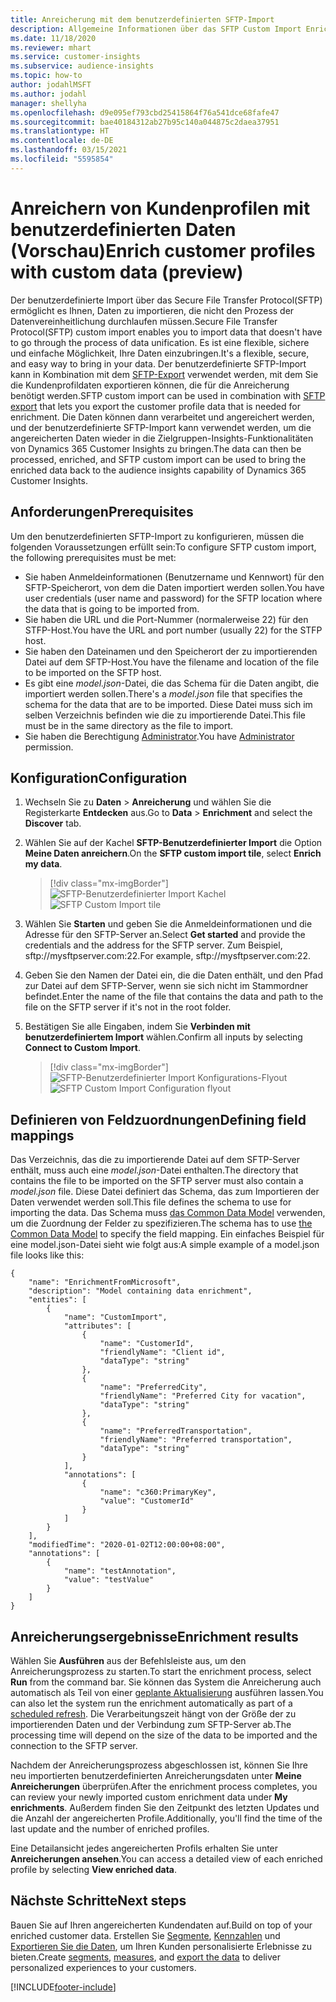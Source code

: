 ```yaml
---
title: Anreicherung mit dem benutzerdefinierten SFTP-Import
description: Allgemeine Informationen über das SFTP Custom Import Enrichment.
ms.date: 11/18/2020
ms.reviewer: mhart
ms.service: customer-insights
ms.subservice: audience-insights
ms.topic: how-to
author: jodahlMSFT
ms.author: jodahl
manager: shellyha
ms.openlocfilehash: d9e095ef793cbd25415864f76a541dce68fafe47
ms.sourcegitcommit: bae40184312ab27b95c140a044875c2daea37951
ms.translationtype: HT
ms.contentlocale: de-DE
ms.lasthandoff: 03/15/2021
ms.locfileid: "5595854"
---
```

# <a name="enrich-customer-profiles-with-custom-data-preview"></a><span data-ttu-id="88f0e-103">Anreichern von Kundenprofilen mit benutzerdefinierten Daten (Vorschau)</span><span class="sxs-lookup"><span data-stu-id="88f0e-103">Enrich customer profiles with custom data (preview)</span></span>

<span data-ttu-id="88f0e-104">Der benutzerdefinierte Import über das Secure File Transfer Protocol(SFTP) ermöglicht es Ihnen, Daten zu importieren, die nicht den Prozess der Datenvereinheitlichung durchlaufen müssen.</span><span class="sxs-lookup"><span data-stu-id="88f0e-104">Secure File Transfer Protocol(SFTP) custom import enables you to import data that doesn't have to go through the process of data unification.</span></span> <span data-ttu-id="88f0e-105">Es ist eine flexible, sichere und einfache Möglichkeit, Ihre Daten einzubringen.</span><span class="sxs-lookup"><span data-stu-id="88f0e-105">It's a flexible, secure, and easy way to bring in your data.</span></span> <span data-ttu-id="88f0e-106">Der benutzerdefinierte SFTP-Import kann in Kombination mit dem [SFTP-Export](export-sftp.md) verwendet werden, mit dem Sie die Kundenprofildaten exportieren können, die für die Anreicherung benötigt werden.</span><span class="sxs-lookup"><span data-stu-id="88f0e-106">SFTP custom import can be used in combination with [SFTP export](export-sftp.md) that lets you export the customer profile data that is needed for enrichment.</span></span> <span data-ttu-id="88f0e-107">Die Daten können dann verarbeitet und angereichert werden, und der benutzerdefinierte SFTP-Import kann verwendet werden, um die angereicherten Daten wieder in die Zielgruppen-Insights-Funktionalitäten von Dynamics 365 Customer Insights zu bringen.</span><span class="sxs-lookup"><span data-stu-id="88f0e-107">The data can then be processed, enriched, and SFTP custom import can be used to bring the enriched data back to the audience insights capability of Dynamics 365 Customer Insights.</span></span>

## <a name="prerequisites"></a><span data-ttu-id="88f0e-108">Anforderungen</span><span class="sxs-lookup"><span data-stu-id="88f0e-108">Prerequisites</span></span>

<span data-ttu-id="88f0e-109">Um den benutzerdefinierten SFTP-Import zu konfigurieren, müssen die folgenden Voraussetzungen erfüllt sein:</span><span class="sxs-lookup"><span data-stu-id="88f0e-109">To configure SFTP custom import, the following prerequisites must be met:</span></span>

- <span data-ttu-id="88f0e-110">Sie haben Anmeldeinformationen (Benutzername und Kennwort) für den SFTP-Speicherort, von dem die Daten importiert werden sollen.</span><span class="sxs-lookup"><span data-stu-id="88f0e-110">You have user credentials (user name and password) for the SFTP location where the data that is going to be imported from.</span></span>
- <span data-ttu-id="88f0e-111">Sie haben die URL und die Port-Nummer (normalerweise 22) für den STFP-Host.</span><span class="sxs-lookup"><span data-stu-id="88f0e-111">You have the URL and port number (usually 22) for the STFP host.</span></span>
- <span data-ttu-id="88f0e-112">Sie haben den Dateinamen und den Speicherort der zu importierenden Datei auf dem SFTP-Host.</span><span class="sxs-lookup"><span data-stu-id="88f0e-112">You have the filename and location of the file to be imported on the SFTP host.</span></span>
- <span data-ttu-id="88f0e-113">Es gibt eine *model.json*-Datei, die das Schema für die Daten angibt, die importiert werden sollen.</span><span class="sxs-lookup"><span data-stu-id="88f0e-113">There's a *model.json* file that specifies the schema for the data that are to be imported.</span></span> <span data-ttu-id="88f0e-114">Diese Datei muss sich im selben Verzeichnis befinden wie die zu importierende Datei.</span><span class="sxs-lookup"><span data-stu-id="88f0e-114">This file must be in the same directory as the file to import.</span></span>
- <span data-ttu-id="88f0e-115">Sie haben die Berechtigung [Administrator](permissions.md#administrator).</span><span class="sxs-lookup"><span data-stu-id="88f0e-115">You have [Administrator](permissions.md#administrator) permission.</span></span>

## <a name="configuration"></a><span data-ttu-id="88f0e-116">Konfiguration</span><span class="sxs-lookup"><span data-stu-id="88f0e-116">Configuration</span></span>

1. <span data-ttu-id="88f0e-117">Wechseln Sie zu **Daten** > **Anreicherung** und wählen Sie die Registerkarte **Entdecken** aus.</span><span class="sxs-lookup"><span data-stu-id="88f0e-117">Go to **Data** > **Enrichment** and select the **Discover** tab.</span></span>

1. <span data-ttu-id="88f0e-118">Wählen Sie auf der Kachel **SFTP-Benutzerdefinierter Import** die Option **Meine Daten anreichern**.</span><span class="sxs-lookup"><span data-stu-id="88f0e-118">On the **SFTP custom import tile**, select **Enrich my data**.</span></span>

   > [!div class="mx-imgBorder"]
   > <span data-ttu-id="88f0e-119">![SFTP-Benutzerdefinierter Import Kachel](media/SFTP_Custom_Import_tile.png "Kachel SFTP-Benutzerdefinierter Import")</span><span class="sxs-lookup"><span data-stu-id="88f0e-119">![SFTP Custom Import tile](media/SFTP_Custom_Import_tile.png "SFTP Custom Import tile")</span></span>

1. <span data-ttu-id="88f0e-120">Wählen Sie **Starten** und geben Sie die Anmeldeinformationen und die Adresse für den SFTP-Server an.</span><span class="sxs-lookup"><span data-stu-id="88f0e-120">Select **Get started** and provide the credentials and the address for the SFTP server.</span></span> <span data-ttu-id="88f0e-121">Zum Beispiel, sftp://mysftpserver.com:22.</span><span class="sxs-lookup"><span data-stu-id="88f0e-121">For example, sftp://mysftpserver.com:22.</span></span>

1. <span data-ttu-id="88f0e-122">Geben Sie den Namen der Datei ein, die die Daten enthält, und den Pfad zur Datei auf dem SFTP-Server, wenn sie sich nicht im Stammordner befindet.</span><span class="sxs-lookup"><span data-stu-id="88f0e-122">Enter the name of the file that contains the data and path to the file on the SFTP server if it's not in the root folder.</span></span>

1. <span data-ttu-id="88f0e-123">Bestätigen Sie alle Eingaben, indem Sie **Verbinden mit benutzerdefiniertem Import** wählen.</span><span class="sxs-lookup"><span data-stu-id="88f0e-123">Confirm all inputs by selecting **Connect to Custom Import**.</span></span>

   > [!div class="mx-imgBorder"]
   > <span data-ttu-id="88f0e-124">![SFTP-Benutzerdefinierter Import Konfigurations-Flyout](media/SFTP_Custom_Import_Configuration_flyout.png "SFTP-Benutzerdefinierter Import Konfigurations-Flyout")</span><span class="sxs-lookup"><span data-stu-id="88f0e-124">![SFTP Custom Import Configuration flyout](media/SFTP_Custom_Import_Configuration_flyout.png "SFTP Custom Import Configuration flyout")</span></span>

## <a name="defining-field-mappings"></a><span data-ttu-id="88f0e-125">Definieren von Feldzuordnungen</span><span class="sxs-lookup"><span data-stu-id="88f0e-125">Defining field mappings</span></span> 

<span data-ttu-id="88f0e-126">Das Verzeichnis, das die zu importierende Datei auf dem SFTP-Server enthält, muss auch eine *model.json*-Datei enthalten.</span><span class="sxs-lookup"><span data-stu-id="88f0e-126">The directory that contains the file to be imported on the SFTP server must also contain a *model.json* file.</span></span> <span data-ttu-id="88f0e-127">Diese Datei definiert das Schema, das zum Importieren der Daten verwendet werden soll.</span><span class="sxs-lookup"><span data-stu-id="88f0e-127">This file defines the schema to use for importing the data.</span></span> <span data-ttu-id="88f0e-128">Das Schema muss [das Common Data Model](/common-data-model/) verwenden, um die Zuordnung der Felder zu spezifizieren.</span><span class="sxs-lookup"><span data-stu-id="88f0e-128">The schema has to use [the Common Data Model](/common-data-model/) to specify the field mapping.</span></span> <span data-ttu-id="88f0e-129">Ein einfaches Beispiel für eine model.json-Datei sieht wie folgt aus:</span><span class="sxs-lookup"><span data-stu-id="88f0e-129">A simple example of a model.json file looks like this:</span></span>

```
{
    "name": "EnrichmentFromMicrosoft",
    "description": "Model containing data enrichment",
    "entities": [
        {
            "name": "CustomImport",
            "attributes": [
                {
                    "name": "CustomerId",
                    "friendlyName": "Client id",
                    "dataType": "string"
                },
                {
                    "name": "PreferredCity",
                    "friendlyName": "Preferred City for vacation",
                    "dataType": "string"
                },
                {
                    "name": "PreferredTransportation",
                    "friendlyName": "Preferred transportation",
                    "dataType": "string"
                }
            ],
            "annotations": [
                {
                    "name": "c360:PrimaryKey",
                    "value": "CustomerId"
                }
            ]
        }
    ],
    "modifiedTime": "2020-01-02T12:00:00+08:00",
    "annotations": [
        {
            "name": "testAnnotation",
            "value": "testValue"
        }
    ]
}
```

## <a name="enrichment-results"></a><span data-ttu-id="88f0e-130">Anreicherungsergebnisse</span><span class="sxs-lookup"><span data-stu-id="88f0e-130">Enrichment results</span></span>

<span data-ttu-id="88f0e-131">Wählen Sie **Ausführen** aus der Befehlsleiste aus, um den Anreicherungsprozess zu starten.</span><span class="sxs-lookup"><span data-stu-id="88f0e-131">To start the enrichment process, select **Run** from the command bar.</span></span> <span data-ttu-id="88f0e-132">Sie können das System die Anreicherung auch automatisch als Teil von einer [geplante Aktualisierung](system.md#schedule-tab) ausführen lassen.</span><span class="sxs-lookup"><span data-stu-id="88f0e-132">You can also let the system run the enrichment automatically as part of a [scheduled refresh](system.md#schedule-tab).</span></span> <span data-ttu-id="88f0e-133">Die Verarbeitungszeit hängt von der Größe der zu importierenden Daten und der Verbindung zum SFTP-Server ab.</span><span class="sxs-lookup"><span data-stu-id="88f0e-133">The processing time will depend on the size of the data to be imported and the connection to the SFTP server.</span></span>

<span data-ttu-id="88f0e-134">Nachdem der Anreicherungsprozess abgeschlossen ist, können Sie Ihre neu importierten benutzerdefinierten Anreicherungsdaten unter **Meine Anreicherungen** überprüfen.</span><span class="sxs-lookup"><span data-stu-id="88f0e-134">After the enrichment process completes, you can review your newly imported custom enrichment data under **My enrichments**.</span></span> <span data-ttu-id="88f0e-135">Außerdem finden Sie den Zeitpunkt des letzten Updates und die Anzahl der angereicherten Profile.</span><span class="sxs-lookup"><span data-stu-id="88f0e-135">Additionally, you'll find the time of the last update and the number of enriched profiles.</span></span>

<span data-ttu-id="88f0e-136">Eine Detailansicht jedes angereicherten Profils erhalten Sie unter **Anreicherungen ansehen**.</span><span class="sxs-lookup"><span data-stu-id="88f0e-136">You can access a detailed view of each enriched profile by selecting **View enriched data**.</span></span>

## <a name="next-steps"></a><span data-ttu-id="88f0e-137">Nächste Schritte</span><span class="sxs-lookup"><span data-stu-id="88f0e-137">Next steps</span></span>

<span data-ttu-id="88f0e-138">Bauen Sie auf Ihren angereicherten Kundendaten auf.</span><span class="sxs-lookup"><span data-stu-id="88f0e-138">Build on top of your enriched customer data.</span></span> <span data-ttu-id="88f0e-139">Erstellen Sie [Segmente](segments.md), [Kennzahlen](measures.md) und [Exportieren Sie die Daten](export-destinations.md), um Ihren Kunden personalisierte Erlebnisse zu bieten.</span><span class="sxs-lookup"><span data-stu-id="88f0e-139">Create [segments](segments.md), [measures](measures.md), and [export the data](export-destinations.md) to deliver personalized experiences to your customers.</span></span>




[!INCLUDE[footer-include](../includes/footer-banner.md)]